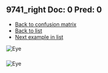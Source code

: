 ## 9741_right Doc: 0 Pred: 0
- [Back to confusion matrix](https://github.com/juliandewit/kaggle_retinopathy/blob/master/matrix.md)
- [Back to list](https://github.com/juliandewit/kaggle_retinopathy/blob/master/lists/00/list.md)
- [Next example in list](https://github.com/juliandewit/kaggle_retinopathy/blob/master/lists/00/97/9742_left.md)

![Eye](https://retinopaty.blob.core.windows.net/size1024/9741_right_0.jpeg)

### 

![Eye]()
